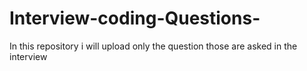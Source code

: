 # Interview-coding-Questions-
In this repository i will upload only the question those are asked in the interview
